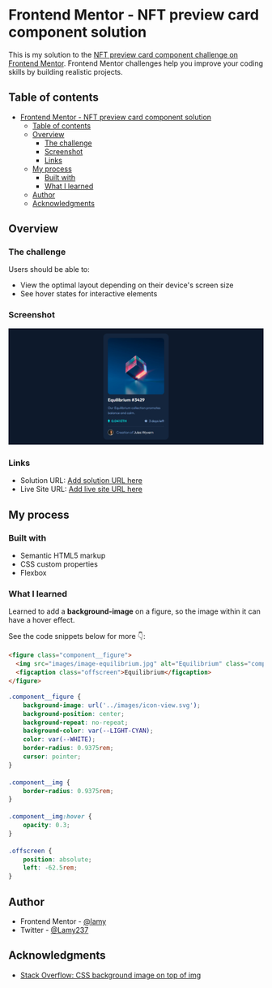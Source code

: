 # Frontend Mentor - NFT preview card component solution

This is my solution to the [NFT preview card component challenge on Frontend Mentor](https://www.frontendmentor.io/challenges/nft-preview-card-component-SbdUL_w0U). Frontend Mentor challenges help you improve your coding skills by building realistic projects. 

## Table of contents

- [Frontend Mentor - NFT preview card component solution](#frontend-mentor---nft-preview-card-component-solution)
  - [Table of contents](#table-of-contents)
  - [Overview](#overview)
    - [The challenge](#the-challenge)
    - [Screenshot](#screenshot)
    - [Links](#links)
  - [My process](#my-process)
    - [Built with](#built-with)
    - [What I learned](#what-i-learned)
  - [Author](#author)
  - [Acknowledgments](#acknowledgments)

## Overview

### The challenge

Users should be able to:

- View the optimal layout depending on their device's screen size
- See hover states for interactive elements

### Screenshot

![solution screenshot](images/solution-screenshot.png)

### Links

- Solution URL: [Add solution URL here](https://your-solution-url.com)
- Live Site URL: [Add live site URL here](https://your-live-site-url.com)

## My process

### Built with

- Semantic HTML5 markup
- CSS custom properties
- Flexbox

### What I learned

Learned to add a **background-image** on a figure, so the image within it can have a hover effect.

See the code snippets below for more 👇:

```html
<figure class="component__figure">
  <img src="images/image-equilibrium.jpg" alt="Equilibrium" class="component__img" width="604" height="604">
  <figcaption class="offscreen">Equilibrium</figcaption>
</figure>
```
```css
.component__figure {
    background-image: url('../images/icon-view.svg');
    background-position: center;
    background-repeat: no-repeat;
    background-color: var(--LIGHT-CYAN);
    color: var(--WHITE);
    border-radius: 0.9375rem;
    cursor: pointer;
}

.component__img {
    border-radius: 0.9375rem;
}

.component__img:hover {
    opacity: 0.3;
}

.offscreen {
    position: absolute;
    left: -62.5rem;
}
```

## Author

- Frontend Mentor - [@lamy](https://www.frontendmentor.io/profile/Lamy237)
- Twitter - [@Lamy237](https://www.twitter.com/Lamy237)

## Acknowledgments

- [Stack Overflow: CSS background image on top of img](https://stackoverflow.com/questions/28710659/css-background-image-on-top-of-img)
